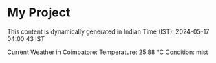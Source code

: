 # My Project

This content is dynamically generated in Indian Time (IST): 2024-05-17 04:00:43 IST


Current Weather in Coimbatore:
Temperature: 25.88 °C
Condition: mist
